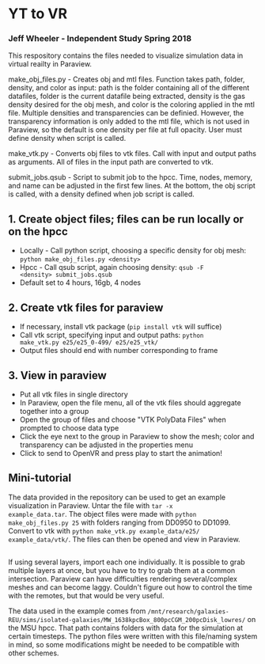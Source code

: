 # YT to VR
### Jeff Wheeler - Independent Study Spring 2018


This respository contains the files needed to visualize simulation data in virtual reailty in Paraview.

make_obj_files.py - Creates obj and mtl files. Function takes path, folder, density, and color as input: path is the folder containing all of the different datafiles, folder is the current datafile being extracted, density is the gas density desired for the obj mesh, and color is the coloring applied in the mtl file. Multiple densities and transparencies can be definied. However, the transparency information is only added to the mtl file, which is not used in Paraview, so the default is one density per file at full opacity. User must define density when script is called.

make_vtk.py - Converts obj files to vtk files. Call with input and output paths as arguments. All of files in the input path are converted to vtk.

submit_jobs.qsub - Script to submit job to the hpcc. Time, nodes, memory, and name can be adjusted in the first few lines. At the bottom, the obj script is called, with a density defined when job script is called.


## 1. Create object files; files can be run locally or on the hpcc
* Locally - Call python script, choosing a specific density for obj mesh: <code>python make_obj_files.py \<density\></code>
* Hpcc - Call qsub script, again choosing density: <code>qsub -F \<density\> submit_jobs.qsub</code>
* Default set to 4 hours, 16gb, 4 nodes

## 2. Create vtk files for paraview
* If necessary, install vtk package (<code>pip install vtk</code> will suffice)
* Call vtk script, specifying input and output paths: <code>python make_vtk.py e25/e25_0-499/ e25/e25_vtk/</code>
* Output files should end with number corresponding to frame

## 3. View in paraview
* Put all vtk files in single directory
* In Paraview, open the file menu, all of the vtk files should aggregate together into a group
* Open the group of files and choose "VTK PolyData Files" when prompted to choose data type
* Click the eye next to the group in Paraview to show the mesh; color and transparency can be adjusted in the properties menu
* Click to send to OpenVR and press play to start the animation!

## Mini-tutorial
The data provided in the repository can be used to get an example visualization in Paraview. Untar the file with <code>tar -x example_data.tar</code>. The object files were made with <code>python make_obj_files.py 25</code> with folders ranging from DD0950 to DD1099. Convert to vtk with <code>python make_vtk.py example_data/e25/ example_data/vtk/</code>. The files can then be opened and view in Paraview.

##

If using several layers, import each one individually. 
It is possible to grab multiple layers at once, but you have to try to grab them at a common intersection. 
Paraview can have difficulties rendering several/complex meshes and can become laggy. 
Couldn't figure out how to control the time with the remotes, but that would be very useful.

The data used in the example comes from <code>/mnt/research/galaxies-REU/sims/isolated-galaxies/MW_1638kpcBox_800pcCGM_200pcDisk_lowres/</code> on the MSU hpcc. That path contains folders with data for the simulation at certain timesteps. The python files were written with this file/naming system in mind, so some modifications might be needed to be compatible with other schemes.

